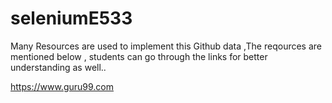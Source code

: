 # seleniumE533

Many Resources are used to implement this Github data ,The reqources are mentioned below , students can go through the links for better understanding as well..

https://www.guru99.com

